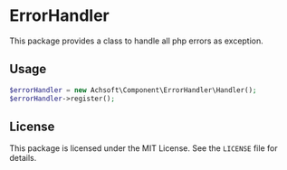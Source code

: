 ErrorHandler
============

This package provides a class to handle all php errors as exception.

Usage
-----

```php
$errorHandler = new Achsoft\Component\ErrorHandler\Handler();
$errorHandler->register();

```

License
-------

This package is licensed under the MIT License. See the `LICENSE` file for details.